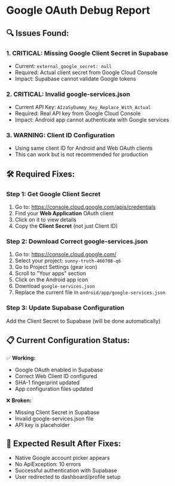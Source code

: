 # Google OAuth Debug Report

## 🔍 **Issues Found:**

### 1. **CRITICAL: Missing Google Client Secret in Supabase**
- Current: `external_google_secret: null`
- Required: Actual client secret from Google Cloud Console
- Impact: Supabase cannot validate Google tokens

### 2. **CRITICAL: Invalid google-services.json**
- Current API Key: `AIzaSyDummy_Key_Replace_With_Actual`
- Required: Real API key from Google Cloud Console
- Impact: Android app cannot authenticate with Google services

### 3. **WARNING: Client ID Configuration**
- Using same client ID for Android and Web OAuth clients
- This can work but is not recommended for production

## 🛠️ **Required Fixes:**

### **Step 1: Get Google Client Secret**
1. Go to: https://console.cloud.google.com/apis/credentials
2. Find your **Web Application** OAuth client
3. Click on it to view details
4. Copy the **Client Secret** (not just Client ID)

### **Step 2: Download Correct google-services.json**
1. Go to: https://console.cloud.google.com/
2. Select your project: `sunny-truth-460708-q6`
3. Go to Project Settings (gear icon)
4. Scroll to "Your apps" section
5. Click on the Android app icon
6. Download `google-services.json`
7. Replace the current file in `android/app/google-services.json`

### **Step 3: Update Supabase Configuration**
Add the Client Secret to Supabase (will be done automatically)

## 📋 **Current Configuration Status:**

✅ **Working:**
- Google OAuth enabled in Supabase
- Correct Web Client ID configured
- SHA-1 fingerprint updated
- App configuration files updated

❌ **Broken:**
- Missing Client Secret in Supabase
- Invalid google-services.json file
- API key is placeholder

## 🎯 **Expected Result After Fixes:**
- Native Google account picker appears
- No ApiException: 10 errors
- Successful authentication with Supabase
- User redirected to dashboard/profile setup
